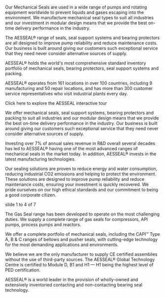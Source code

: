 Our Mechanical Seals are used in a wide range of pumps and rotating equipment worldwide to prevent liquids and gases escaping into the environment. We manufacture mechanical seal types to suit all industries and our investment in modular design means that we provide the best on-time delivery performance in the industry.

The AESSEAL® range of seals, seal support systems and bearing protectors are all designed to improve pump reliability and reduce maintenance costs. Our business is built around giving our customers such exceptional service that they need never consider alternative sources of supply.

AESSEAL® holds the world's most comprehensive standard inventory portfolio of mechanical seals, bearing protectors, seal support systems and packing.

AESSEAL® operates from 161 locations in over 100 countries, including 9 manufacturing and 50 repair locations, and has more than 300 customer service representatives who visit industrial plants every day.

Click here to explore the AESSEAL interactive tour

We offer mechanical seals, seal support systems, bearing protectors and packing to suit all industries and our modular design means that we provide the best on-time delivery performance in the industry. Our business is built around giving our customers such exceptional service that they need never consider alternative sources of supply.

Investing over 7% of annual sales revenue in R&D overall several decades has led to AESSEAL® having one of the most advanced ranges of mechanical seals in the market today. In addition, AESSEAL® invests in the latest manufacturing technologies.

Our sealing solutions are proven to reduce energy and water consumption, reducing industrial CO2 emissions and helping to protect the environment. These solutions are designed to improve pump reliability and reduce maintenance costs, ensuring your investment is quickly recovered. We pride ourselves on our high ethical standards and our commitment to being a good corporate citizen.

slide 1 to 4 of 7

The Gas Seal range has been developed to operate on the most challenging duties. We supply a complete range of gas seals for compressors, API pumps, process pumps and reactors.

We offer a complete portfolio of mechanical seals, including the CAPI™ Type A, B & C ranges of bellows and pusher seals, with cutting-edge technology for the most demanding applications and environments.

We believe we are the only manufacturer to supply CE certified assemblies without the use of third-party sources. The AESSEAL® Global Technology Centre is certified to Module D, B1 and H1 — H1 being the highest level of PED certification.

AESSEAL® is a world leader in the provision of wholly-owned and extensively inventoried contacting and non-contacting bearing seal technology.

